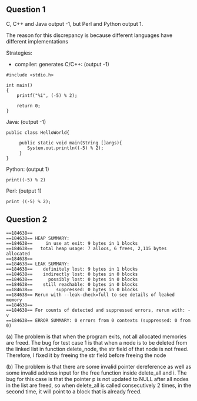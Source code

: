 

## Question 1
C, C++ and Java output -1, but Perl and Python output 1.

The reason for this discrepancy is because different languages have different
implementations

Strategies:
  * compiler: generates
C/C++:  (output -1)
```
#include <stdio.h>

int main()
{
    printf("%i", (-5) % 2);

    return 0;
}
```
Java:    (output -1)
```
public class HelloWorld{

     public static void main(String []args){
        System.out.println((-5) % 2);
     }
}
```
Python:    (output 1)
```
print((-5) % 2)
```
Perl:     (output 1)
```
print ((-5) % 2);
```

## Question 2

```
==184638==
==184638== HEAP SUMMARY:
==184638==     in use at exit: 9 bytes in 1 blocks
==184638==   total heap usage: 7 allocs, 6 frees, 2,115 bytes allocated
==184638==
==184638== LEAK SUMMARY:
==184638==    definitely lost: 9 bytes in 1 blocks
==184638==    indirectly lost: 0 bytes in 0 blocks
==184638==      possibly lost: 0 bytes in 0 blocks
==184638==    still reachable: 0 bytes in 0 blocks
==184638==         suppressed: 0 bytes in 0 blocks
==184638== Rerun with --leak-check=full to see details of leaked memory
==184638==
==184638== For counts of detected and suppressed errors, rerun with: -v
==184638== ERROR SUMMARY: 0 errors from 0 contexts (suppressed: 0 from 0)
```
(a)
The problem is that when the program exits, not all allocated memories are freed.
The bug for test case 1 is that when a node is to be deleted from the linked list in
function delete_node, the str field of that node is not freed. Therefore, I fixed it
by freeing the str field before freeing the node

(b)
The problem is that there are some invalid pointer dereference as well as some invalid
address input for the free function inside delete_all and i.
The bug for this case is that the pointer p is not updated to NULL after all nodes in
the list are freed, so when delete_all is called consecutively 2 times, in the second
time, it will point to a block that is already freed.